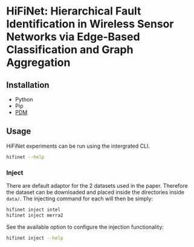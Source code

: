 # HiFiNet: Hierarchical Fault Identification in Wireless Sensor Networks via Edge‑Based Classification and Graph Aggregation

## Installation

- Python
- Pip
- [PDM](https://github.com/pdm-project/pdm)

## Usage
HiFiNet experiments can be run using the intergrated CLI.
```bash
hifinet --help
```
### Inject
There are default adaptor for the 2 datasets used in the paper. Therefore the dataset can be downloaded and placed inside the
directories inside `data/`. The injecting command for each will then be simply:
```bash
hifinet inject intel
hifinet inject merra2
```
See the available option to configure the injection functionality:
```bash
hifinet inject --help
```
